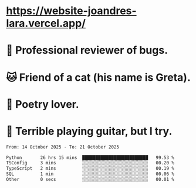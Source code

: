 # https://website-joandres-lara.vercel.app/
# 🐛 Professional reviewer of bugs.
# 🐱 Friend of a cat (his name is Greta).
# 📜 Poetry lover.
# 🎸 Terrible playing guitar, but I try.

<!--START_SECTION:waka-->

```txt
From: 14 October 2025 - To: 21 October 2025

Python       26 hrs 15 mins  █████████████████████████   99.53 %
TSConfig     3 mins          ░░░░░░░░░░░░░░░░░░░░░░░░░   00.20 %
TypeScript   2 mins          ░░░░░░░░░░░░░░░░░░░░░░░░░   00.19 %
SQL          1 min           ░░░░░░░░░░░░░░░░░░░░░░░░░   00.06 %
Other        0 secs          ░░░░░░░░░░░░░░░░░░░░░░░░░   00.01 %
```

<!--END_SECTION:waka-->
